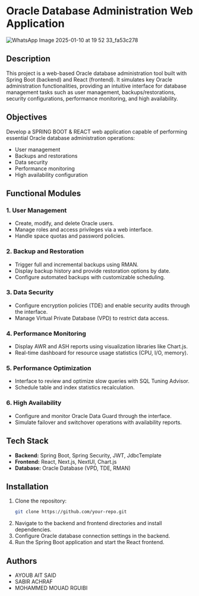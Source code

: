 # Oracle Database Administration Web Application
![WhatsApp Image 2025-01-10 at 19 52 33_fa53c278](https://github.com/user-attachments/assets/21c05a7f-9394-4768-ab8d-3e3d0b9621c8)


## Description
This project is a web-based Oracle database administration tool built with Spring Boot (backend) and React (frontend). It simulates key Oracle administration functionalities, providing an intuitive interface for database management tasks such as user management, backups/restorations, security configurations, performance monitoring, and high availability.

## Objectives
Develop a SPRING BOOT & REACT  web application capable of performing essential Oracle database administration operations:
- User management
- Backups and restorations
- Data security
- Performance monitoring
- High availability configuration

## Functional Modules

### 1. User Management
- Create, modify, and delete Oracle users.
- Manage roles and access privileges via a web interface.
- Handle space quotas and password policies.

### 2. Backup and Restoration
- Trigger full and incremental backups using RMAN.
- Display backup history and provide restoration options by date.
- Configure automated backups with customizable scheduling.

### 3. Data Security
- Configure encryption policies (TDE) and enable security audits through the interface.
- Manage Virtual Private Database (VPD) to restrict data access.

### 4. Performance Monitoring
- Display AWR and ASH reports using visualization libraries like Chart.js.
- Real-time dashboard for resource usage statistics (CPU, I/O, memory).

### 5. Performance Optimization
- Interface to review and optimize slow queries with SQL Tuning Advisor.
- Schedule table and index statistics recalculation.

### 6. High Availability
- Configure and monitor Oracle Data Guard through the interface.
- Simulate failover and switchover operations with availability reports.

## Tech Stack
- **Backend:** Spring Boot, Spring Security, JWT, JdbcTemplate
- **Frontend:** React, Next.js, NextUI, Chart.js
- **Database:** Oracle Database (VPD, TDE, RMAN)

## Installation
1. Clone the repository:
   ```bash
   git clone https://github.com/your-repo.git
   ```
2. Navigate to the backend and frontend directories and install dependencies.
3. Configure Oracle database connection settings in the backend.
4. Run the Spring Boot application and start the React frontend.



## Authors
- AYOUB AIT SAID 
- SABIR ACHRAF 
- MOHAMMED MOUAD RGUIBI



